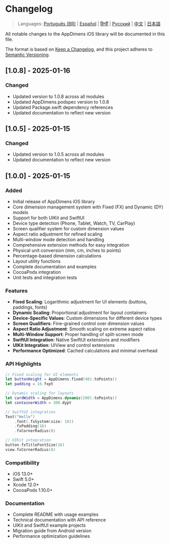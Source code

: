 # Changelog

> Languages: [Português (BR)](../LANG/pt-BR/iOS/CHANGELOG.md) | [Español](../LANG/es/iOS/CHANGELOG.md) | [हिन्दी](../LANG/hi/iOS/CHANGELOG.md) | [Русский](../LANG/ru/iOS/CHANGELOG.md) | [中文](../LANG/zh/iOS/CHANGELOG.md) | [日本語](../LANG/ja/iOS/CHANGELOG.md)

All notable changes to the AppDimens iOS library will be documented in this file.

The format is based on [Keep a Changelog](https://keepachangelog.com/en/1.0.0/),
and this project adheres to [Semantic Versioning](https://semver.org/spec/v2.0.0.html).

## [1.0.8] - 2025-01-16

### Changed
- Updated version to 1.0.8 across all modules
- Updated AppDimens.podspec version to 1.0.8
- Updated Package.swift dependency references
- Updated documentation to reflect new version

## [1.0.5] - 2025-01-15

### Changed
- Updated version to 1.0.5 across all modules
- Updated documentation to reflect new version

## [1.0.0] - 2025-01-15

### Added
- Initial release of AppDimens iOS library
- Core dimension management system with Fixed (FX) and Dynamic (DY) models
- Support for both UIKit and SwiftUI
- Device type detection (Phone, Tablet, Watch, TV, CarPlay)
- Screen qualifier system for custom dimension values
- Aspect ratio adjustment for refined scaling
- Multi-window mode detection and handling
- Comprehensive extension methods for easy integration
- Physical unit conversion (mm, cm, inches to points)
- Percentage-based dimension calculations
- Layout utility functions
- Complete documentation and examples
- CocoaPods integration
- Unit tests and integration tests

### Features
- **Fixed Scaling**: Logarithmic adjustment for UI elements (buttons, paddings, fonts)
- **Dynamic Scaling**: Proportional adjustment for layout containers
- **Device-Specific Values**: Custom dimensions for different device types
- **Screen Qualifiers**: Fine-grained control over dimension values
- **Aspect Ratio Adjustment**: Smooth scaling on extreme aspect ratios
- **Multi-Window Support**: Proper handling of split-screen mode
- **SwiftUI Integration**: Native SwiftUI extensions and modifiers
- **UIKit Integration**: UIView and control extensions
- **Performance Optimized**: Cached calculations and minimal overhead

### API Highlights
```swift
// Fixed scaling for UI elements
let buttonHeight = AppDimens.fixed(48).toPoints()
let padding = 16.fxpt

// Dynamic scaling for layouts
let cardWidth = AppDimens.dynamic(200).toPoints()
let containerWidth = 300.dypt

// SwiftUI integration
Text("Hello")
    .font(.fxSystem(size: 16))
    .fxPadding(16)
    .fxCornerRadius(8)

// UIKit integration
button.fxTitleFontSize(16)
view.fxCornerRadius(8)
```

### Compatibility
- iOS 13.0+
- Swift 5.0+
- Xcode 12.0+
- CocoaPods 1.10.0+

### Documentation
- Complete README with usage examples
- Technical documentation with API reference
- UIKit and SwiftUI example projects
- Migration guide from Android version
- Performance optimization guidelines

